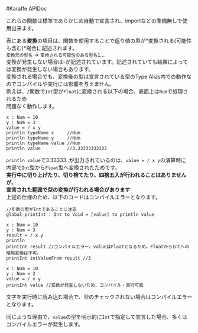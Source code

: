 #Karaffe APIDoc


これらの関数は標準であらかじめ自動で宣言され、importなどの準備無しで使用出来ます。  

表にある**変換**の項目は、関数を使用することで返り値の型が*変換される(可能性も含む)*場合に記述されます。  
`変換元の型名` -> `変換される可能性のある型名1`...    
変換が発生しない場合は-が記述されています。記述されていても結果によっては変換が発生しない場合もあります。  
変換される場合でも、変換後の型は宣言されている型のType Alias内での動作なのでコンパイルや実行には影響を与えません。  
例えば、`/`関数で`Int`型が`Float`に変換される以下の場合、表面上は`Num`で処理されるため  
問題なく動作します。  

    x : Num = 10
    y : Num = 3
    value = / x y 
    println typeName x     //Num
    println typeName y     //Num
    println typeName value //Num
    println value          //3.33333333333

`println value`で3.33333..が出力されているのは、`value = / x y`の演算時に  
内部で`Int`型から`Float`型へ変換されたためです。  
**実行中に切り上げたり、切り捨てたり、四捨五入が行われることはありませんが、  
宣言された範囲で型の変換が行われる場合があります**  
上記の仕様のため、以下のコードはコンパイルエラーとなります。

    //引数の型がIntであることに注意
    global printInt : Int to Void = [value] to println value
   
    x : Num = 10
    y : Num = 3
    result = / x y
    println
    printInt result //コンパイルエラー。valueはFloatとなるため。FloatからIntへの暗黙変換は不可。
    printInt intValueFrom result //3
    
    x : Num = 10
    y : Num = 2
    value = / x y
    printInt value //変換が発生しないため、コンパイル・実行可能
    
文字を実行時に読み込む場合で、型のチェックされない場合はコンパイルエラーとなります。  

    

同じような理由で、`value`の型を明示的に`Int`で指定して宣言した場合、多くはコンパイルエラーが発生します。
    
